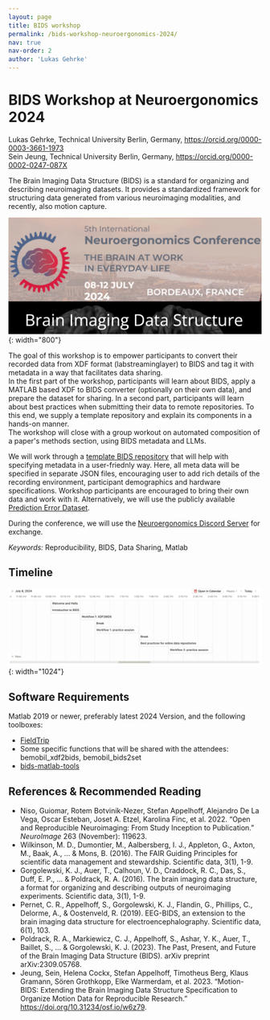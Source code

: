 ```yaml
---
layout: page
title: BIDS workshop
permalink: /bids-workshop-neuroergonomics-2024/
nav: true
nav-order: 2
author: 'Lukas Gehrke'
---
```


# BIDS Workshop at Neuroergonomics 2024

Lukas Gehrke, Technical University Berlin, Germany, <https://orcid.org/0000-0003-3661-1973>  
Sein Jeung, Technical University Berlin, Germany, <https://orcid.org/0000-0002-0247-087X>

The Brain Imaging Data Structure (BIDS) is a standard for organizing and describing neuroimaging datasets. It provides a standardized framework for structuring data generated from various neuroimaging modalities, and recently, also motion capture.

![Teaser for the BIDS Workshop at Neuroergonomics 2024](/assets/img/bids_workshop/bids-workshop-teaser.png){: width="800"}

The goal of this workshop is to empower participants to convert their recorded data from XDF format (labstreaminglayer) to BIDS and tag it with metadata in a way that facilitates data sharing.  
In the first part of the workshop, participants will learn about BIDS, apply a MATLAB based XDF to BIDS converter (optionally on their own data), and prepare the dataset for sharing. In a second part, participants will learn about best practices when submitting their data to remote repositories. To this end, we  supply a template repository and explain its components in a hands-on manner.  
The workshop will close with a group workout on automated composition of a paper's methods section, using BIDS metadata and LLMs.

We will work through a [template BIDS repository](https://github.com/BeMoBIL/bids-example-specification) that will help with specifying metadata in a user-friednly way. Here, all meta data will be specified in separate JSON files, encouraging user to add rich details of the recording environment, participant demographics and hardware specifications. Workshop participants are encouraged to bring their own data and work with it. Alternatively, we will use the publicly available [Prediction Error Dataset](https://openneuro.org/datasets/ds003846/versions/2.0.2).

During the conference, we will use the [Neuroergonomics Discord Server](https://discord.gg/d4RZnkjA) for exchange.

*Keywords:* Reproducibility, BIDS, Data Sharing, Matlab

## Timeline

![Timeline of the BIDS Workshop at Neuroergonomics 2024](/assets/img/bids_workshop/timeline.png){: width="1024"}

## Software Requirements

Matlab 2019 or newer, preferably latest 2024 Version, and the following toolboxes:

- [FieldTrip](https://www.fieldtriptoolbox.org/)
- Some specific functions that will be shared with the attendees: bemobil_xdf2bids, bemobil_bids2set
- [bids-matlab-tools](https://github.com/sccn/bids-matlab-tools)

## References & Recommended Reading

- Niso, Guiomar, Rotem Botvinik-Nezer, Stefan Appelhoff, Alejandro De La Vega, Oscar Esteban, Joset A. Etzel, Karolina Finc, et al. 2022. “Open and Reproducible Neuroimaging: From Study Inception to Publication.” *NeuroImage* 263 (November): 119623.
- Wilkinson, M. D., Dumontier, M., Aalbersberg, I. J., Appleton, G., Axton, M., Baak, A., ... & Mons, B. (2016). The FAIR Guiding Principles for scientific data management and stewardship. Scientific data, 3(1), 1-9.
- Gorgolewski, K. J., Auer, T., Calhoun, V. D., Craddock, R. C., Das, S., Duff, E. P., ... & Poldrack, R. A. (2016). The brain imaging data structure, a format for organizing and describing outputs of neuroimaging experiments. Scientific data, 3(1), 1-9.
- Pernet, C. R., Appelhoff, S., Gorgolewski, K. J., Flandin, G., Phillips, C., Delorme, A., & Oostenveld, R. (2019). EEG-BIDS, an extension to the brain imaging data structure for electroencephalography. Scientific data, 6(1), 103.
- Poldrack, R. A., Markiewicz, C. J., Appelhoff, S., Ashar, Y. K., Auer, T., Baillet, S., ... & Gorgolewski, K. J. (2023). The Past, Present, and Future of the Brain Imaging Data Structure (BIDS). arXiv preprint arXiv:2309.05768.
- Jeung, Sein, Helena Cockx, Stefan Appelhoff, Timotheus Berg, Klaus Gramann, Sören Grothkopp, Elke Warmerdam, et al. 2023. “Motion-BIDS: Extending the Brain Imaging Data Structure Specification to Organize Motion Data for Reproducible Research.” <https://doi.org/10.31234/osf.io/w6z79>.
